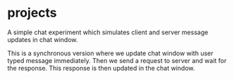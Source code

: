 # projects

A simple chat experiment which simulates client and server message updates in chat window.

This is a synchronous version where we update chat window with user typed message immediately.
Then we send a request to server and wait for the response. This response is then updated in the
chat window.
